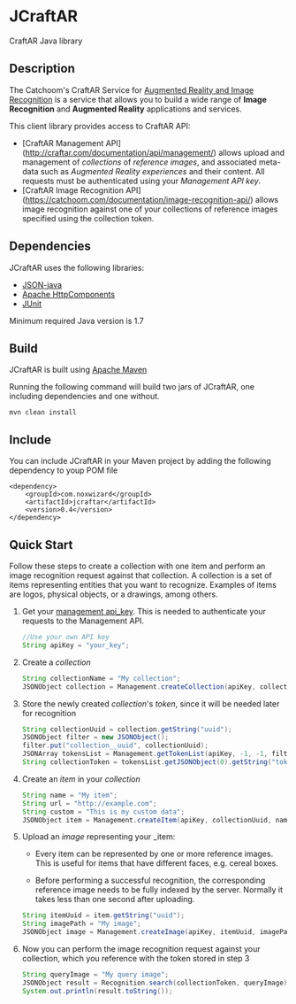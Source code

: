 # JCraftAR
CraftAR Java library

## Description

The Catchoom's CraftAR Service for [Augmented Reality and Image Recognition](http://craftar.com/product/craftar/augmented-reality-and-image-recognition/) is a  service
that allows you to build a wide range of __Image Recognition__ and __Augmented Reality__ applications
and services.

This client library provides access to CraftAR API:

- [CraftAR Management API]
(http://craftar.com/documentation/api/management/)
  allows upload and management of _collections_ of _reference images_, and associated meta-data such as _Augmented Reality experiences_ and their content.
  All requests must be authenticated using your _Management API key_.
- [CraftAR Image Recognition API]
(https://catchoom.com/documentation/image-recognition-api/)
  allows image recognition against one of your collections of reference images specified using the collection token.

## Dependencies

JCraftAR uses the following libraries:

- [JSON-java](https://github.com/stleary/JSON-java)
- [Apache HttpComponents](https://hc.apache.org/)
- [JUnit](http://junit.org/junit4/)

Minimum required Java version is 1.7

## Build

JCraftAR is built using [Apache Maven](http://maven.apache.org)

Running the following command will build two jars of JCraftAR, one including dependencies and one without.

    mvn clean install

## Include

You can include JCraftAR in your Maven project by adding the following dependency to youp POM file

    <dependency>
        <groupId>com.noxwizard</groupId>
        <artifactId>jcraftar</artifactId>
        <version>0.4</version>
    </dependency>

## Quick Start

Follow these steps to create a collection with one item and perform an image recognition request against that collection.
A collection is a set of items representing entities that you want to recognize. Examples of items are logos, physical objects,
or a drawings, among others.

1. Get your [management api_key](https://my.craftar.net/accounts/login/?next=/api_access/). This is needed to authenticate your requests to the Management API.

    ```java
    //Use your own API key
    String apiKey = "your_key";
    ```

2. Create a _collection_

    ```java
    String collectionName = "My collection";
    JSONObject collection = Management.createCollection(apiKey, collectionName, true);
    ```

3. Store the newly created _collection_'s _token_, since it will be needed later for recognition

    ```java
    String collectionUuid = collection.getString("uuid");
    JSONObject filter = new JSONObject();
    filter.put("collection__uuid", collectionUuid);
	JSONArray tokensList = Management.getTokenList(apiKey, -1, -1, filter);
    String collectionToken = tokensList.getJSONObject(0).getString("token");
    ```

4. Create an _item_ in your _collection_

    ```java
    String name = "My item";
    String url = "http://example.com";
    String custom = "This is my custom data";
    JSONObject item = Management.createItem(apiKey, collectionUuid, name, url, custom, null, null, null);
    ```

5. Upload an _image_ representing your _item:

    - Every item can be represented by one or more reference images. This is useful for items that have
    different faces, e.g. cereal boxes.

    - Before performing a successful recognition, the corresponding reference image needs to be fully indexed
    by the server. Normally it takes less than one second after uploading.

    ```java
    String itemUuid = item.getString("uuid");
    String imagePath = "My image";
    JSONObject image = Management.createImage(apiKey, itemUuid, imagePath);
    ```

6. Now you can perform the image recognition request against your collection, which you reference with the token stored in step 3

    ```java
    String queryImage = "My query image";
    JSONObject result = Recognition.search(collectionToken, queryImage);
    System.out.println(result.toString());
    ```
